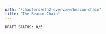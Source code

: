 ```yaml
---
path: "/chapters/eth2-overview/beacon-chain"
title: "The Beacon Chain"
---
```


```text
DRAFT STATUS: 0/5
```